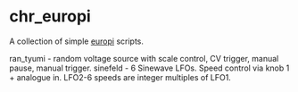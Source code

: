 # chr_europi
A collection of simple [europi](https://github.com/Allen-Synthesis/EuroPi) scripts.

ran_tyumi - random voltage source with scale control, CV trigger, manual pause, manual trigger.
sinefeld - 6 Sinewave LFOs. Speed control via knob 1 + analogue in. LFO2-6 speeds are integer multiples of LFO1.
